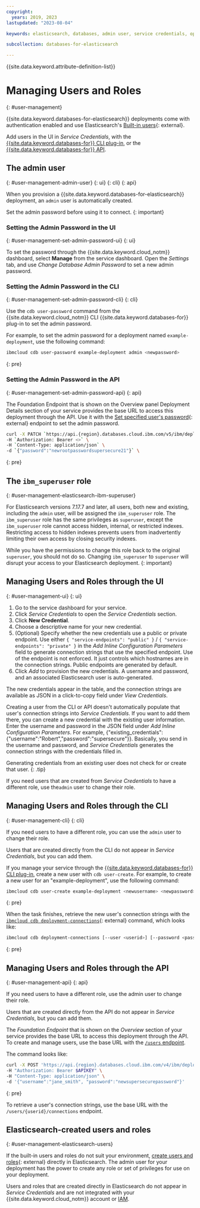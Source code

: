 ```yaml
---
copyright:
  years: 2019, 2023
lastupdated: "2023-08-04"

keywords: elasticsearch, databases, admin user, service credentials, ops manager, elasticsearch managing users, roles, root account

subcollection: databases-for-elasticsearch

---
```


{{site.data.keyword.attribute-definition-list}}

# Managing Users and Roles
{: #user-management}

{{site.data.keyword.databases-for-elasticsearch}} deployments come with authentication enabled and use Elasticsearch's [Built-in users](https://www.elastic.co/guide/en/elasticsearch/reference/7.17/built-in-users.html){: external}.

Add users in the UI in _Service Credentials_, with the [{{site.data.keyword.databases-for}} CLI plug-in](/docs/databases-cli-plugin), or the [{{site.data.keyword.databases-for}} API](https://cloud.ibm.com/apidocs/cloud-databases-api/cloud-databases-api-v5#introduction).

## The admin user
{: #user-management-admin-user}
{: ui}
{: cli}
{: api}

When you provision a {{site.data.keyword.databases-for-elasticsearch}} deployment, an `admin` user is automatically created. 

Set the admin password before using it to connect.
{: important}

### Setting the Admin Password in the UI
{: #user-management-set-admin-password-ui}
{: ui}

To set the password through the {{site.data.keyword.cloud_notm}} dashboard, select __Manage__ from the service dashboard. Open the _Settings_ tab, and use _Change Database Admin Password_ to set a new admin password.

### Setting the Admin Password in the CLI
{: #user-management-set-admin-password-cli}
{: cli}

Use the `cdb user-password` command from the {{site.data.keyword.cloud_notm}} CLI {{site.data.keyword.databases-for}} plug-in to set the admin password.

For example, to set the admin password for a deployment named `example-deployment`, use the following command:

```sh
ibmcloud cdb user-password example-deployment admin <newpassword>
```
{: pre}

### Setting the Admin Password in the API
{: #user-management-set-admin-password-api}
{: api}

The Foundation Endpoint that is shown on the Overview panel Deployment Details section of your service provides the base URL to access this deployment through the API. Use it with the [Set specified user's password](https://cloud.ibm.com/apidocs/cloud-databases-api/cloud-databases-api-v5#changeuserpassword){: external} endpoint to set the admin password.

```sh
curl -X PATCH `https://api.{region}.databases.cloud.ibm.com/v5/ibm/deployments/{id}/users/admin` \
-H `Authorization: Bearer <>` \
-H `Content-Type: application/json` \ 
-d `{"password":"newrootpasswordsupersecure21"}` \
```
{: pre}

## The `ibm_superuser` role
{: #user-management-elasticsearch-ibm-superuser}

For Elasticsearch versions 7.17.7 and later, all users, both new and existing, including the `admin` user, will be assigned the `ibm_superuser` role. The `ibm_superuser` role has the same privileges as `superuser`, except the `ibm_superuser` role cannot access hidden, internal, or restricted indexes. Restricting access to hidden indexes prevents users from inadvertently limiting their own access by closing security indexes.

While you have the permissions to change this role back to the original `superuser`, you should not do so. Changing `ibm_superuser` to `superuser` will disrupt your access to your Elasticsearch deployment.
{: important}

## Managing Users and Roles through the UI
{: #user-management-ui}
{: ui}

1. Go to the service dashboard for your service.
2. Click _Service Credentials_ to open the _Service Credentials_ section.
3. Click __New Credential__.
4. Choose a descriptive name for your new credential. 
5. (Optional) Specify whether the new credentials use a public or private endpoint. Use either `{ "service-endpoints": "public" }` / `{ "service-endpoints": "private" }` in the _Add Inline Configuration Parameters_ field to generate connection strings that use the specified endpoint. Use of the endpoint is not enforced. It just controls which hostnames are in the connection strings. Public endpoints are generated by default.
6. Click _Add_ to provision the new credentials. A username and password, and an associated Elasticsearch user is auto-generated.

The new credentials appear in the table, and the connection strings are available as JSON in a click-to-copy field under _View Credentials_.

Creating a user from the CLI or API doesn't automatically populate that user's connection strings into _Service Credentials_. If you want to add them there, you can create a new credential with the existing user information. Enter the username and password in the JSON field under _Add Inline Configuration Parameters_. For example, {"existing_credentials":{"username":"Robert","password":"supersecure"}}. Basically, you send in the username and password, and _Service Credentials_ generates the connection strings with the credentials filled in.

Generating credentials from an existing user does not check for or create that user. 
{: .tip}

If you need users that are created from _Service Credentials_ to have a different role, use the`admin` user to change their role.

## Managing Users and Roles through the CLI
{: #user-management-cli}
{: cli}

If you need users to have a different role, you can use the `admin` user to change their role.

Users that are created directly from the CLI do not appear in _Service Credentials_, but you can add them.

If you manage your service through the [{{site.data.keyword.databases-for}} CLI plug-in](/docs/cli?topic=cli-install-ibmcloud-cli), create a new user with `cdb user-create`. For example, to create a new user for an "example-deployment", use the following command:

```sh
ibmcloud cdb user-create example-deployment <newusername> <newpassword>
```
{: pre}

When the task finishes, retrieve the new user's connection strings with the [`ibmcloud cdb deployment-connections`](/docs/databases-for-elasticsearch?topic=databases-for-elasticsearch-cdb-reference&interface=ui#deployment-connections){: external} command, which looks like:

```sh
ibmcloud cdb deployment-connections [--user <userid>] [--password <password>] [--endpoint-type <endpoint type>] [--all] [--only] [--start] [--certroot <path>] [--json]
```
{: pre}

## Managing Users and Roles through the API
{: #user-management-api}
{: api}

If you need users to have a different role, use the admin user to change their role.

Users that are created directly from the API do not appear in _Service Credentials_, but you can add them.

The _Foundation Endpoint_ that is shown on the _Overview_ section of your service provides the base URL to access this deployment through the API. To create and manage users, use the base URL with the [`/users` endpoint](https://cloud.ibm.com/apidocs/cloud-databases-api#creates-a-database-level-user).

The command looks like: 

```sh
curl -X POST 'https://api.{region}.databases.cloud.ibm.com/v4/ibm/deployments/{id}/users' \
-H "Authorization: Bearer $APIKEY" \
-H "Content-Type: application/json" \
-d '{"username":"jane_smith", "password":"newsupersecurepassword"}'
```
{: pre}

To retrieve a user's connection strings, use the base URL with the `/users/{userid}/connections` endpoint. 

## Elasticsearch-created users and roles
{: #user-management-elasticsearch-users}

If the built-in users and roles do not suit your environment, [create users and roles](https://www.elastic.co/guide/en/elasticsearch/reference/7.17/users-command.html){: external} directly in Elasticsearch. The admin user for your deployment has the power to create any role or set of privileges for use on your deployment.

Users and roles that are created directly in Elasticsearch do not appear in _Service Credentials_ and are not integrated with your {{site.data.keyword.cloud_notm}} account or [IAM](/docs/databases-for-elasticsearch?topic=databases-for-elasticsearch-iam).
